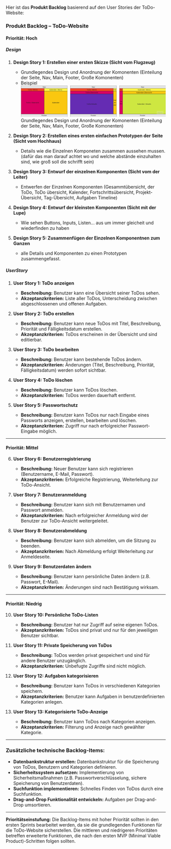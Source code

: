 Hier ist das **Produkt Backlog** basierend auf den User Stories der ToDo-Website:

### **Produkt Backlog – ToDo-Website**

#### **Priorität: Hoch**
##### **Design**

1. **Design Story 1: Erstellen einer ersten Skizze (Sicht vom Flugzeug)**
   - Grundlegendes Design und Anordnung der Komonenten (Einteilung der Seite, Nav, Main, Footer, Große Komonenten)
   - Beispiel![Beispiel](./Design1.png)Grundlegendes Design und Anordnung der Komonenten (Einteilung der Seite, Nav, Main, Footer, Große Komonenten)

     
2. **Design Story 2: Erstellen eines ersten einfachen Prototypen der Seite (Sicht vom Hochhaus)**
   - Details wie die Einzelnen Komponeten zusammen aussehen mussen. (dafür das man darauf achtet wo und welche abstände einzuhalten sind, wie groß soll die schrifft sein)
     
3. **Design Story 3: Entwurf der einzelnen Komponenten (Sicht vom der Leiter)**
   - Entwerfen der Einzelnen Komponenten (Gesammtübersicht, der ToDo, ToDo übersicht, Kalender, Fortschrittsübersicht, Projekt-Übersicht, Tag-Übersicht,  Aufgaben Timeline)
     
4. **Design Story 4: Entwurf der kleinsten Komponenten (Sicht mit der Lupe)**
   - Wie sehen Buttons, Inputs, Listen... aus um immer gleicheit und wiederfinden zu haben
     
5. **Design Story 5: Zusammenfügen der Einzelnen Komponentnen zum Ganzen**
   - alle Details und Komponenten zu einen Prototypen zusammengefasst.

##### **UserStory**
1. **User Story 1: ToDo anzeigen**
   - **Beschreibung:** Benutzer kann eine Übersicht seiner ToDos sehen.
   - **Akzeptanzkriterien:** Liste aller ToDos, Unterscheidung zwischen abgeschlossenen und offenen Aufgaben.

2. **User Story 2: ToDo erstellen**
   - **Beschreibung:** Benutzer kann neue ToDos mit Titel, Beschreibung, Priorität und Fälligkeitsdatum erstellen.
   - **Akzeptanzkriterien:** ToDos erscheinen in der Übersicht und sind editierbar.

3. **User Story 3: ToDo bearbeiten**
   - **Beschreibung:** Benutzer kann bestehende ToDos ändern.
   - **Akzeptanzkriterien:** Änderungen (Titel, Beschreibung, Priorität, Fälligkeitsdatum) werden sofort sichtbar.

4. **User Story 4: ToDo löschen**
   - **Beschreibung:** Benutzer kann ToDos löschen.
   - **Akzeptanzkriterien:** ToDos werden dauerhaft entfernt.

5. **User Story 5: Passwortschutz**
   - **Beschreibung:** Benutzer kann ToDos nur nach Eingabe eines Passworts anzeigen, erstellen, bearbeiten und löschen.
   - **Akzeptanzkriterien:** Zugriff nur nach erfolgreicher Passwort-Eingabe möglich.

---

#### **Priorität: Mittel**

6. **User Story 6: Benutzerregistrierung**
   - **Beschreibung:** Neuer Benutzer kann sich registrieren (Benutzername, E-Mail, Passwort).
   - **Akzeptanzkriterien:** Erfolgreiche Registrierung, Weiterleitung zur ToDo-Ansicht.

7. **User Story 7: Benutzeranmeldung**
   - **Beschreibung:** Benutzer kann sich mit Benutzernamen und Passwort anmelden.
   - **Akzeptanzkriterien:** Nach erfolgreicher Anmeldung wird der Benutzer zur ToDo-Ansicht weitergeleitet.

8. **User Story 8: Benutzerabmeldung**
   - **Beschreibung:** Benutzer kann sich abmelden, um die Sitzung zu beenden.
   - **Akzeptanzkriterien:** Nach Abmeldung erfolgt Weiterleitung zur Anmeldeseite.

9. **User Story 9: Benutzerdaten ändern**
   - **Beschreibung:** Benutzer kann persönliche Daten ändern (z.B. Passwort, E-Mail).
   - **Akzeptanzkriterien:** Änderungen sind nach Bestätigung wirksam.

---

#### **Priorität: Niedrig**

10. **User Story 10: Persönliche ToDo-Listen**
    - **Beschreibung:** Benutzer hat nur Zugriff auf seine eigenen ToDos.
    - **Akzeptanzkriterien:** ToDos sind privat und nur für den jeweiligen Benutzer sichtbar.

11. **User Story 11: Private Speicherung von ToDos**
    - **Beschreibung:** ToDos werden privat gespeichert und sind für andere Benutzer unzugänglich.
    - **Akzeptanzkriterien:** Unbefugte Zugriffe sind nicht möglich.

12. **User Story 12: Aufgaben kategorisieren**
    - **Beschreibung:** Benutzer kann ToDos in verschiedenen Kategorien speichern.
    - **Akzeptanzkriterien:** Benutzer kann Aufgaben in benutzerdefinierten Kategorien anlegen.

13. **User Story 13: Kategorisierte ToDo-Anzeige**
    - **Beschreibung:** Benutzer kann ToDos nach Kategorien anzeigen.
    - **Akzeptanzkriterien:** Filterung und Anzeige nach gewählter Kategorie.

---

### **Zusätzliche technische Backlog-Items:**
- **Datenbankstruktur erstellen:** Datenbankstruktur für die Speicherung von ToDos, Benutzern und Kategorien definieren.
- **Sicherheitssystem aufsetzen:** Implementierung von Sicherheitsmaßnahmen (z.B. Passwortverschlüsselung, sichere Speicherung von Benutzerdaten).
- **Suchfunktion implementieren:** Schnelles Finden von ToDos durch eine Suchfunktion.
- **Drag-and-Drop Funktionalität entwickeln:** Aufgaben per Drag-and-Drop umsortieren.

---

**Prioritätseinstufung:**
Die Backlog-Items mit hoher Priorität sollten in den ersten Sprints bearbeitet werden, da sie die grundlegenden Funktionen für die ToDo-Website sicherstellen. Die mittleren und niedrigeren Prioritäten betreffen erweiterte Funktionen, die nach den ersten MVP (Minimal Viable Product)-Schritten folgen sollten.
